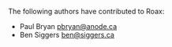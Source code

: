 The following authors have contributed to Roax:

- Paul Bryan <pbryan@anode.ca>
- Ben Siggers <ben@siggers.ca>

